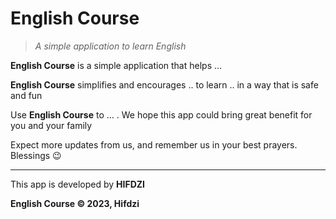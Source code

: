 # English Course

>_A simple application to learn English_

**English Course** is a simple application that helps ...

**English Course** simplifies and encourages .. to learn .. in a way that is safe and fun

Use **English Course** to ... . We hope this app could bring great benefit for you and your family

Expect more updates from us, and remember us in your best prayers. Blessings 😉

---

This app is developed by **HIFDZI**

**English Course © 2023, Hifdzi**
